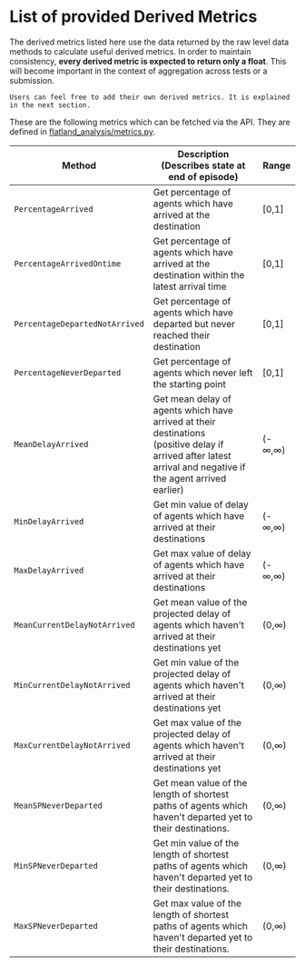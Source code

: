 # List of provided Derived Metrics

The derived metrics listed here use the data returned by the raw level data methods to calculate useful derived metrics. In order to maintain consistency, **every derived metric is expected to return only a float**. This will become important in the context of aggregation across tests or a submission.

```{note}
Users can feel free to add their own derived metrics. It is explained in the next section.
```

These are the following metrics which can be fetched via the API. They are defined in [flatland_analysis/metrics.py]().

| Method                         | Description (Describes state at end of episode)                                                                                                                   | Range  |
| ------------------------------ | ----------------------------------------------------------------------------------------------------------------------------------------------------------------- | ------ |
| `PercentageArrived`            | Get percentage of agents which have arrived at the destination                                                                                                    | [0,1]  |
| `PercentageArrivedOntime`      | Get percentage of agents which have arrived at the destination within the latest arrival time                                                                     | [0,1]  |
| `PercentageDepartedNotArrived` | Get percentage of agents which have departed but never reached their destination                                                                                  | [0,1]  |
| `PercentageNeverDeparted`      | Get percentage of agents which never left the starting point                                                                                                      | [0,1]  |
| `MeanDelayArrived`             | Get mean delay of agents which have arrived at their destinations <br> (positive delay if arrived after latest arrival and negative if the agent arrived earlier) | (-∞,∞) |
| `MinDelayArrived`              | Get min value of delay of agents which have arrived at their destinations                                                                                         | (-∞,∞) |
| `MaxDelayArrived`              | Get max value of delay of agents which have arrived at their destinations                                                                                         | (-∞,∞) |
| `MeanCurrentDelayNotArrived`   | Get mean value of the projected delay of agents which haven't arrived at their destinations yet                                                                   | (0,∞)  |
| `MinCurrentDelayNotArrived`    | Get min value of the projected delay of agents which haven't arrived at their destinations yet                                                                    | (0,∞)  |
| `MaxCurrentDelayNotArrived`    | Get max value of the projected delay of agents which haven't arrived at their destinations yet                                                                    | (0,∞)  |
| `MeanSPNeverDeparted`          | Get mean value of the length of shortest paths of agents which haven't departed yet to their destinations.                                                        | (0,∞)  |
| `MinSPNeverDeparted`           | Get min value of the length of shortest paths of agents which haven't departed yet to their destinations.                                                         | (0,∞)  |
| `MaxSPNeverDeparted`           | Get max value of the length of shortest paths of agents which haven't departed yet to their destinations.                                                         | (0,∞)  |
